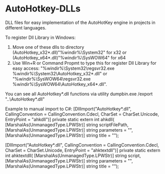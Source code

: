 # AutoHotkey-DLLs
DLL files for easy implementation of the AutoHotKey engine in projects in different languages.

To register Dll Library in Windows: 
1. Move one of these dlls to directory (AutoHotkey_x32*.dll)"%windir%\System32" for x32 or (AutoHotkey_x64*.dll)"%windir%\SysWOW64" for x64
2. Use Win+R or Command Propmt to type this for register Dll Library for easy access: "%windir%\System32\regsvr32.exe %windir%\System32\AutoHotkey_x32*.dll" or "%windir%\SysWOW64\regsvr32.exe %windir%\SysWOW64\AutoHotkey_x64*.dll".

You can see all AutoHotkey*.dll functions via utility dumpbin.exe /export "..\AutoHotkey*.dll"

Example to manual import to C#:
[DllImport("AutoHotkey*.dll", CallingConvention = CallingConvention.Cdecl, CharSet = CharSet.Unicode, EntryPoint = "ahkdll")]
    private static extern int ahkdll(
    [MarshalAs(UnmanagedType.LPWStr)] string scriptFilePath, 
    [MarshalAs(UnmanagedType.LPWStr)] string parameters = "", 
    [MarshalAs(UnmanagedType.LPWStr)] string title = "");

[DllImport("AutoHotkey*.dll", CallingConvention = CallingConvention.Cdecl, CharSet = CharSet.Unicode, EntryPoint = "ahktextdll")]
    private static extern int ahktextdll(
        [MarshalAs(UnmanagedType.LPWStr)] string script,
        [MarshalAs(UnmanagedType.LPWStr)] string parameters =  "",
        [MarshalAs(UnmanagedType.LPWStr)] string title = "");
